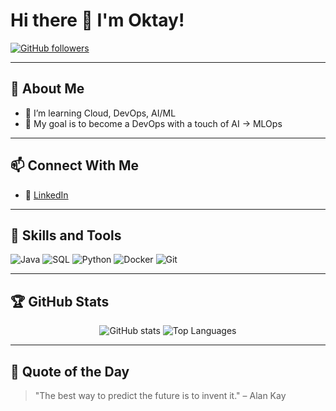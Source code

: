 # Hi there 👋 I'm Oktay!

[![GitHub followers](https://img.shields.io/github/followers/oktay-osman?label=Follow&style=social)](https://github.com/oktay-osman)

---

## 🌟 About Me

- 🌱 I’m learning Cloud, DevOps, AI/ML
- 🎯 My goal is to become a DevOps with a touch of AI -> MLOps

---

## 📫 Connect With Me

- 💼 [LinkedIn](https://www.linkedin.com/in/oktay-osman-5011671b4/)

---

## 🚀 Skills and Tools


![Java](https://img.shields.io/badge/Java-007396?style=for-the-badge&logo=openjdk&logoColor=white)
![SQL](https://img.shields.io/badge/SQL-4479A1?style=for-the-badge&logo=postgresql&logoColor=white)
![Python](https://img.shields.io/badge/Python-3776AB?style=for-the-badge&logo=python&logoColor=white)
![Docker](https://img.shields.io/badge/Docker-2496ED?style=for-the-badge&logo=docker&logoColor=white)
![Git](https://img.shields.io/badge/Git-F05032?style=for-the-badge&logo=git&logoColor=white)

---

## 🏆 GitHub Stats

<p align="center">
  <img src="https://github-readme-stats.vercel.app/api?username=oktay-osman&show_icons=true&theme=radical" alt="GitHub stats" />
  <img src="https://github-readme-stats.vercel.app/api/top-langs/?username=oktay-osman&layout=compact&theme=radical" alt="Top Languages" />
</p>

---

## 💬 Quote of the Day

> "The best way to predict the future is to invent it." – Alan Kay
